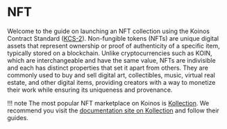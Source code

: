 # NFT
Welcome to the guide on launching an NFT collection using the Koinos Contract Standard ([KCS-2](https://github.com/koinos/koinos-contract-standards/blob/master/KCSs/kcs-2.md)). Non-fungible tokens (NFTs) are unique digital assets that represent ownership or proof of authenticity of a specific item, typically stored on a blockchain. Unlike cryptocurrencies such as KOIN, which are interchangeable and have the same value, NFTs are indivisible and each has distinct properties that set it apart from others. They are commonly used to buy and sell digital art, collectibles, music, virtual real estate, and other digital items, providing creators with a way to monetize their work while ensuring its uniqueness and provenance.

!!! note
    The most popular NFT marketplace on Koinos is [Kollection](https://kollection.app/). We recommend you visit the [documentation site on Kollection](https://docs.kollection.app/) and follow their guides.